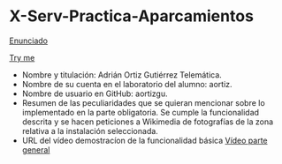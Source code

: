 # X-Serv-Practica-Aparcamientos

[Enunciado](http://cursosweb.github.io/programas/IT-AT.pdf)

[Try me](https://aortizgu.github.io/X-Serv-Practica-Aparcamientos/index.html)

+ Nombre y titulación: Adrián Ortiz Gutiérrez Telemática.
+ Nombre de su cuenta en el laboratorio del alumno: aortiz.
+ Nombre de usuario en GitHub: aortizgu.
+ Resumen de las peculiaridades que se quieran mencionar sobre lo implementado en la parte obligatoria.
Se cumple la funcionalidad descrita y se hacen peticiones a Wikimedia de fotografías de la zona relativa a la instalación seleccionada.
+ URL del vídeo demostracíon de la funcionalidad básica [Vídeo parte general](https://youtu.be/yjd9lwQ6UkU)
